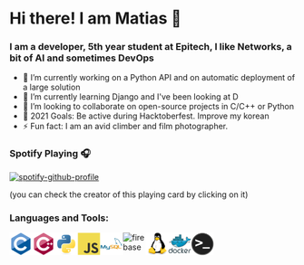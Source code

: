 # Hi there! I am Matias 👋
### I am a developer, 5th year student at Epitech, I like Networks, a bit of AI and sometimes DevOps

- 🔭 I’m currently working on a Python API and on automatic deployment of a large solution
- 🌱 I’m currently learning Django and I've been looking at D
- 👯 I’m looking to collaborate on open-source projects in C/C++ or Python
- 🥅 2021 Goals: Be active during Hacktoberfest. Improve my korean
- ⚡ Fun fact: I am an avid climber and film photographer.

### Spotify Playing 🎧
[![spotify-github-profile](https://spotify-github-profile.vercel.app/api/view?uid=1148638820&cover_image=true&theme=novatorem)](https://github.com/kittinan/spotify-github-profile)

(you can check the creator of this playing card by clicking on it)

### Languages and Tools:

<img align="left" src="https://raw.githubusercontent.com/devicons/devicon/master/icons/c/c-original.svg" alt="c" width="40" height="40"/>
<img align="left" src="https://raw.githubusercontent.com/devicons/devicon/master/icons/cplusplus/cplusplus-original.svg" alt="cplusplus" width="40" height="40"/>
<img align="left" src="https://raw.githubusercontent.com/devicons/devicon/master/icons/python/python-original.svg" alt="python" width="40" height="40"/>
<img align="left" src="https://raw.githubusercontent.com/devicons/devicon/master/icons/javascript/javascript-original.svg" alt="javascript" width="40" height="40"/>
<img align="left" src="https://raw.githubusercontent.com/devicons/devicon/master/icons/mysql/mysql-original-wordmark.svg" alt="mysql" width="40" height="40"/>
<img align="left" src="https://www.vectorlogo.zone/logos/firebase/firebase-icon.svg" alt="firebase" width="40" height="40"/>
<img align="left" src="https://raw.githubusercontent.com/devicons/devicon/master/icons/linux/linux-original.svg" alt="linux" width="40" height="40"/>
<img align="left" src="https://raw.githubusercontent.com/devicons/devicon/master/icons/docker/docker-original-wordmark.svg" alt="docker" width="40" height="40"/>
<img align="left" alt="Terminal" width="40px" src="https://raw.githubusercontent.com/MatiCG/MatiCG/main/images/terminal.png" />
